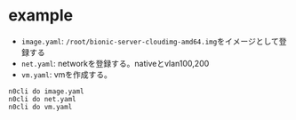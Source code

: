 # example

- `image.yaml`: `/root/bionic-server-cloudimg-amd64.img`をイメージとして登録する
- `net.yaml`: networkを登録する。nativeとvlan100,200
- `vm.yaml`: vmを作成する。

```
n0cli do image.yaml
n0cli do net.yaml
n0cli do vm.yaml
```